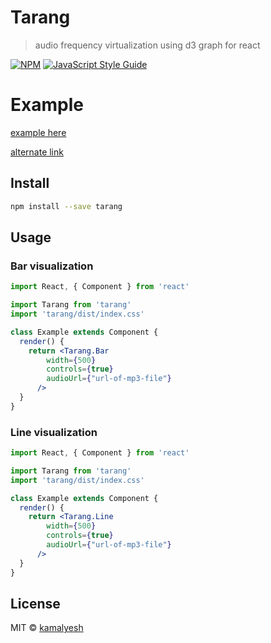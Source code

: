 # Tarang

> audio frequency virtualization using d3 graph for react

[![NPM](https://img.shields.io/npm/v/tarang.svg)](https://www.npmjs.com/package/tarang) [![JavaScript Style Guide](https://img.shields.io/badge/code_style-standard-brightgreen.svg)](https://standardjs.com)

# Example

[example here](https://kamalyesh.github.io/tarang/)

[alternate link](https://tarang-demo.surge.sh)

## Install

```bash
npm install --save tarang
```

## Usage

### Bar visualization
```jsx
import React, { Component } from 'react'

import Tarang from 'tarang'
import 'tarang/dist/index.css'

class Example extends Component {
  render() {
    return <Tarang.Bar
        width={500}
        controls={true}
        audioUrl={"url-of-mp3-file"}
      />
  }
}
```

### Line visualization
```jsx
import React, { Component } from 'react'

import Tarang from 'tarang'
import 'tarang/dist/index.css'

class Example extends Component {
  render() {
    return <Tarang.Line
        width={500}
        controls={true}
        audioUrl={"url-of-mp3-file"}
      />
  }
}
```

## License

MIT © [kamalyesh](https://github.com/kamalyesh)
